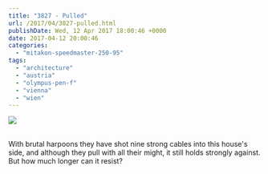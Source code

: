 ```yaml
---
title: "3827 - Pulled"
url: /2017/04/3827-pulled.html
publishDate: Wed, 12 Apr 2017 18:00:46 +0000
date: 2017-04-12 20:00:46
categories: 
  - "mitakon-speedmaster-250-95"
tags: 
  - "architecture"
  - "austria"
  - "olympus-pen-f"
  - "vienna"
  - "wien"
---
```

<div class="container">
<div class="center"><a target="_blank" href="https://d25zfm9zpd7gm5.cloudfront.net/1200x1200/2016/20160926_172105_lr.jpg"><img class="webfeedsFeaturedVisual" src="https://d25zfm9zpd7gm5.cloudfront.net/0600x0600/2016/20160926_172105_lr.jpg" /></a></div>
</div>
<br />

With brutal harpoons they have shot nine strong cables into this house's side, and although they pull with all their might, it still holds strongly against. But how much longer can it resist?
